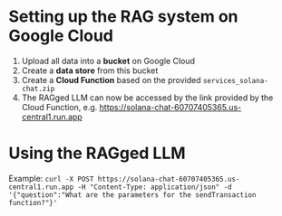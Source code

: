 # Setting up the RAG system on Google Cloud
1. Upload all data into a **bucket** on Google Cloud
2. Create a **data store** from this bucket 
3. Create a **Cloud Function** based on the provided ```services_solana-chat.zip```
4. The RAGged LLM can now be accessed by the link provided by the Cloud Function, e.g. https://solana-chat-60707405365.us-central1.run.app 

# Using the RAGged LLM
Example: 
```curl -X POST https://solana-chat-60707405365.us-central1.run.app -H "Content-Type: application/json" -d '{"question":"What are the parameters for the sendTransaction function?"}'```